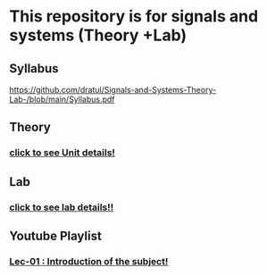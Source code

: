 # This repository is for signals and systems (Theory +Lab)

## Syllabus
https://github.com/dratul/Signals-and-Systems-Theory-Lab-/blob/main/Syllabus.pdf

## Theory
### <a href="https://github.com/dratul/Signals-and-Systems-Theory-Lab-/tree/main/Theory" target="_blank">click to see Unit details!</a>

## Lab

### <a href="https://github.com/dratul/Signals-and-Systems-Theory-Lab-/tree/main/Lab" target="_blank">click to see lab details!!</a>


## Youtube Playlist
### <a href="https://youtu.be/c4fokfiygBU?list=PLKy7tXMLcgM1pjSFrbdQ1-prfhRVv4qMj" target="_blank">Lec-01 : Introduction of the subject!</a>



